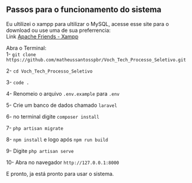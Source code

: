 ## Passos para o funcionamento do sistema <br/>

Eu ultilizei o xampp para ultilizar o MySQL, acesse esse site para o download ou use uma de sua preferrencia: <br/>
Link <a href="https://www.apachefriends.org/pt_br/download.html">Apache Friends - Xampp</a>

Abra o Terminal:<br/>
1- `git clone https://github.com/matheussantosspbr/Voch_Tech_Processo_Seletivo.git`

2- `cd Voch_Tech_Processo_Seletivo`

3- `code .`

4- Renomeio o arquivo `.env.example` para `.env`

5- Crie um banco de dados chamado `laravel`

6- no terminal digite `composer install`

7- `php artisan migrate`

8- `npm install` e logo após `npm run build`

9- Digite `php artisan serve`

10- Abra no navegador `http://127.0.0.1:8000`

E pronto, ja está pronto para usar o sistema.
